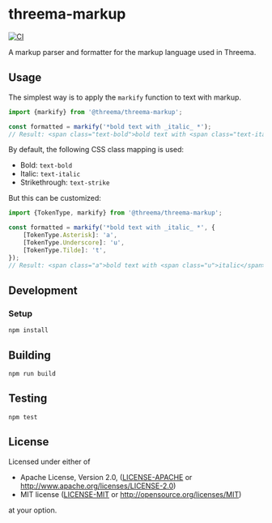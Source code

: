 # threema-markup

[![CI][ci-badge]][ci]

A markup parser and formatter for the markup language used in Threema.


## Usage

The simplest way is to apply the `markify` function to text with markup.

```typescript
import {markify} from '@threema/threema-markup';

const formatted = markify('*bold text with _italic_ *');
// Result: <span class="text-bold">bold text with <span class="text-italic">italic</span> </span>
```

By default, the following CSS class mapping is used:

- Bold: `text-bold`
- Italic: `text-italic`
- Strikethrough: `text-strike`

But this can be customized:

```typescript
import {TokenType, markify} from '@threema/threema-markup';

const formatted = markify('*bold text with _italic_ *', {
    [TokenType.Asterisk]: 'a',
    [TokenType.Underscore]: 'u',
    [TokenType.Tilde]: 't',
});
// Result: <span class="a">bold text with <span class="u">italic</span> </span>
```


## Development

### Setup

    npm install

## Building

    npm run build

## Testing

    npm test


## License

Licensed under either of

 * Apache License, Version 2.0, ([LICENSE-APACHE](LICENSE-APACHE) or
   http://www.apache.org/licenses/LICENSE-2.0)
 * MIT license ([LICENSE-MIT](LICENSE-MIT) or
   http://opensource.org/licenses/MIT)

at your option.

<!-- Badges -->
[ci]: https://github.com/threema-ch/threema-markup/actions?query=workflow%3ACI
[ci-badge]: https://img.shields.io/github/actions/workflow/status/threema-ch/threema-markup/ci.yml?branch=main
